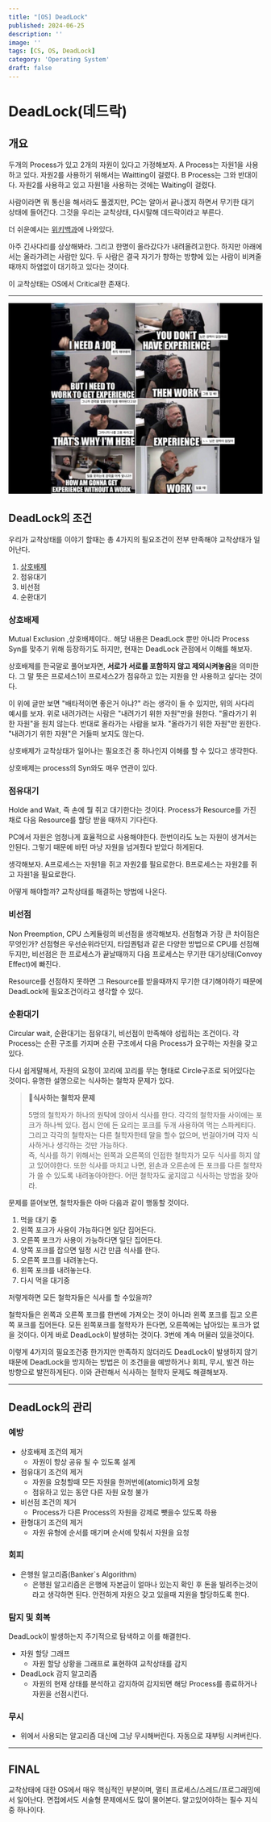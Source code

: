 ```yaml
---
title: "[OS] DeadLock"
published: 2024-06-25
description: ''
image: ''
tags: [CS, OS, DeadLock]
category: 'Operating System'
draft: false 
---
```

# DeadLock(데드락)
## 개요
두개의 Process가 있고 2개의 자원이 있다고 가정해보자. A Process는 자원1을 사용하고 있다. 자원2를 사용하기 위해서는 Waitting이 걸렸다. B Process는 그와 반대이다. 자원2를 사용하고 있고 자원1을 사용하는 것에는 Waiting이 걸렸다.

사람이라면 뭐 통신을 해서라도 풀겠지만, PC는 알아서 끝나겠지 하면서 무기한 대기 상태에 들어간다. 그것을 우리는 교착상태, 다시말해 데드락이라고 부른다.

더 쉬운예시는 [위키백과](https://ko.wikipedia.org/wiki/%EA%B5%90%EC%B0%A9_%EC%83%81%ED%83%9C#:~:text=%EA%B5%90%EC%B0%A9%20%EC%83%81%ED%83%9C(%E8%86%A0%E7%9D%80%E7%8B%80%E6%85%8B)%20%EB%98%90%EB%8A%94,%EC%99%84%EB%A3%8C%EB%90%98%EC%A7%80%20%EB%AA%BB%ED%95%98%EB%8A%94%20%EC%83%81%ED%83%9C%EC%9D%B4%EB%8B%A4.)에 나와있다.

아주 긴사다리를 상상해봐라. 그리고 한명이 올라갔다가 내려올려고한다. 하지만 아래에서는 올라가려는 사람만 있다. 두 사람은 결국 자기가 향하는 방향에 있는 사람이 비켜줄때까지 하염없이 대기하고 있다는 것이다.

이 교착상태는 OS에서 Critical한 존재다.

---
![Alt text](./ProcessAsset/deadLock.jpg)
## DeadLock의 조건

우리가 교착상태를 이야기 할때는 총 4가지의 필요조건이 전부 만족해야 교착상태가 일어난다.
1. [상호배제](/blog/posts/operatingsystem/os-process-synchronization/)
2. 점유대기
3. 비선점
4. 순환대기

### 상호배제
Mutual Exclusion ,상호배제이다.. 해당 내용은 DeadLock 뿐만 아니라 Process Syn를 맞추기 위해 등장하기도 하지만, 현재는 DeadLock 관점에서 이해를 해보자.

상호배제를 한국말로 풀어보자면, **서로가 서로를 포함하지 않고 제외시켜놓음**을 의미한다. 그 말 뜻은 프로세스1이 프로세스2가 점유하고 있는 지원을 안 사용하고 싶다는 것이다.

이 위에 글만 보면 "배타적이면 좋은거 아냐?" 라는 생각이 들 수 있지만, 위의 사다리 예시를 보자. 위로 내려가려는 사람은 "내려가기 위한 자원"만을 원한다. "올라가기 위한 자원"을 원치 않는다. 반대로 올라가는 사람을 보자. "올라가기 위한 자원"만 원한다. "내려가기 위한 자원"은 거들떠 보지도 않는다.

상호배제가 교착상태가 일어나는 필요조건 중 하나인지 이해를 할 수 있다고 생각한다.

상호배제는 process의 Syn와도 매우 연관이 있다.

### 점유대기
Holde and Wait, 즉 손에 뭘 쥐고 대기한다는 것이다. Process가 Resource를 가진채로 다음 Resource를 할당 받을 때까지 기다린다.

PC에서 자원은 엄청나게 효율적으로 사용해야한다. 한번이라도 노는 자원이 생겨서는 안된다. 그렇기 때문에 바턴 마냥 자원을 넘겨줬다 받았다 하게된다.

생각해보자. A프로세스는 자원1을 쥐고 자원2를 필요로한다. B프로세스는 자원2를 쥐고 자원1을 필요로한다.

어떻게 해야할까? 교착상태를 해결하는 방법에 나온다.

### 비선점
Non Preemption, CPU 스케듈링의 비선점을 생각해보자. 선점형과 가장 큰 차이점은 무엇인가? 선점형은 우선순위라던지, 타임퀀텀과 같은 다양한 방법으로 CPU를 선점해두지만, 비선점은 한 프로세스가 끝날때까지 다음 프로세스는 무기한 대기상태(Convoy Effect)에 빠진다.

Resource를 선점하지 못하면 그 Resource를 받을때까지 무기한 대기해야하기 때문에 DeadLock에 필요조건이라고 생각할 수 있다.

### 순환대기
Circular wait, 순환대기는 점유대기, 비선점이 만족해야 성립하는 조건이다. 각 Process는 순환 구조를 가지며 순환 구조에서 다음 Process가 요구하는 자원을 갖고 있다.

다시 쉽게말해서, 자원의 요청이 꼬리에 꼬리를 무는 형태로 Circle구조로 되어있다는 것이다. 유명한 설명으로는 식사하는 철학자 문제가 있다.

> 🥕**식사하는 철학자 문제**
>
> 5명의 철학자가 하나의 원탁에 앉아서 식사를 한다. 각각의 철학자들 사이에는 포크가 하나씩 있다. 접시 안에 든 요리는 포크를 두개 사용하여 먹는 스파케티다. 그리고 각각의 철학자는 다른 철학자한테 말을 할수 없으며, 번걸아가며 각자 식사하거나 생각하는 것만 가능하다.  
> 즉, 식사를 하기 위해서는 왼쪽과 오른쪽의 인접한 철학자가 모두 식사를 하지 않고 있어야한다. 또한 식사를 마치고 나면, 왼손과 오른손에 든 포크를 다른 철학자가 쓸 수 있도록 내려놓아야한다. 어떤 철학자도 굶지않고 식사하는 방법을 찾아라.

문제를 뜯어보면, 철학자들은 아마 다음과 같이 행동할 것이다.
1. 먹을 대기 중
2. 왼쪽 포크가 사용이 가능하다면 일단 집어든다.
3. 오른쪽 포크가 사용이 가능하다면 일단 집어든다.
4. 양쪽 포크를 잡으면 일정 시간 만큼 식사를 한다.
5. 오른쪽 포크를 내려놓는다.
6. 왼쪽 포크를 내려놓는다.
7. 다시 먹을 대기중

저렇게하면 모든 철학자들은 식사를 할 수있을까?

철학자들은 왼쪽과 오른쪽 포크를 한번에 가져오는 것이 아니라 왼쪽 포크를 집고 오른쪽 포크를 집어든다. 모든 왼쪽포크를 철학자가 든다면, 오른쪽에는 남아있는 포크가 없을 것이다. 이게 바로 DeadLock이 발생하는 것이다. 3번에 계속 머물러 있을것이다.

이렇게 4가지의 필요조건중 한가지만 만족하지 않더라도 DeadLock이 발생하지 않기 때문에 DeadLock을 방지하는 방법은 이 조건을을 예방하거나
회피, 무시, 발견 하는 방향으로 발전하게된다. 이와 관련해서 식사하는 철학자 문제도 해결해보자.

---
## DeadLock의 관리
### 예방
- 상호배제 조건의 제거
  - 자원이 항상 공유 될 수 있도록 설계
- 점유대기 조건의 제거
  - 자원을 요청할때 모든 자원을 한꺼번에(atomic)하게 요청
  - 점유하고 있는 동안 다른 자원 요청 불가
- 비선점 조건의 제거
  - Process가 다른 Process의 자원을 강제로 뺏을수 있도록 하용
- 환형대기 조건의 제거
  - 자원 유형에 순서를 매기며 순서에 맞춰서 자원을 요청

### 회피
- 은행원 알고리즘(Banker`s Algorithm)
  - 은행원 알고리즘은 은행에 자본금이 얼마나 있는지 확인 후 돈을 빌려주는것이라고 생각하면 된다. 안전하게 자원으 갖고 있을때 지원을 할당하도록 한다.
### 탐지 및 회복
DeadLock이 발생하는지 주기적으로 탐색하고 이를 해결한다.
- 자원 할당 그래프
  - 자원 할당 상황을 그래프로 표현하여 교착상태를 감지
- DeadLock 감지 알고리즘
  - 자원의 현재 상태를 분석하고 감지하여 감지되면 해당 Process를 종료하거나 자원을 선점시킨다.
### 무시
- 위에서 사용되는 알고리즘 대신에 그냥 무시해버린다. 자동으로 재부팅 시켜버린다.

---

## FINAL
교착상태에 대한 OS에서 매우 핵심적인 부분이며, 멀티 프로세스/스레드/프로그래밍에서 일어난다. 면접에서도 서술형 문제에서도
많이 물어본다. 알고있어야하는 필수 지식중 하나이다.
